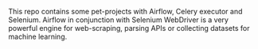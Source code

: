 This repo contains some pet-projects with Airflow, Celery executor and Selenium. Airflow in conjunction with Selenium WebDriver is a very powerful engine for web-scraping, parsing APIs or collecting datasets for machine learning. 
